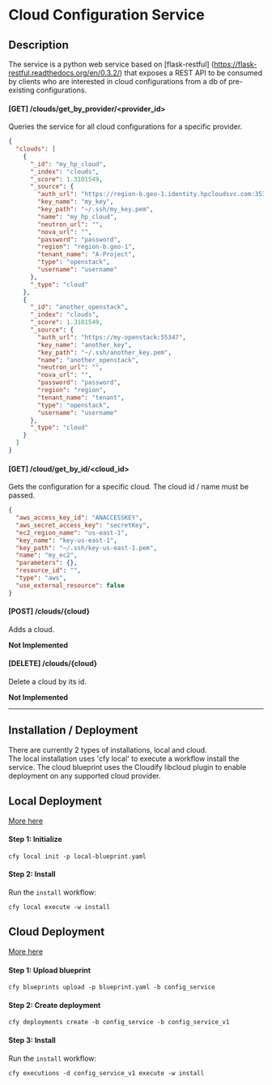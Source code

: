 Cloud Configuration Service
==========================

## Description

The service is a python web service based on [flask-restful]
(https://flask-restful.readthedocs.org/en/0.3.2/) that exposes a REST API to
 be consumed by clients who are interested in cloud configurations from a db of
 pre-existing configurations.

#### [GET] /clouds/get_by_provider/<provider_id>

Queries the service for all cloud configurations for a specific provider.

```json
{
  "clouds": [
    {
      "_id": "my_hp_cloud",
      "_index": "clouds",
      "_score": 1.3101549,
      "_source": {
        "auth_url": "https://region-b.geo-1.identity.hpcloudsvc.com:35357/v2.0/tokens",
        "key_name": "my_key",
        "key_path": "~/.ssh/my_key.pem",
        "name": "my_hp_cloud",
        "neutron_url": "",
        "nova_url": "",
        "password": "password",
        "region": "region-b.geo-1",
        "tenant_name": "A-Project",
        "type": "openstack",
        "username": "username"
      },
      "_type": "cloud"
    },
    {
      "_id": "another_openstack",
      "_index": "clouds",
      "_score": 1.3101549,
      "_source": {
        "auth_url": "https://my-openstack:55347",
        "key_name": "another_key",
        "key_path": "~/.ssh/another_key.pem",
        "name": "another_openstack",
        "neutron_url": "",
        "nova_url": "",
        "password": "password",
        "region": "region",
        "tenant_name": "tenant",
        "type": "openstack",
        "username": "username"
      },
      "_type": "cloud"
    }
  ]
}
```

#### [GET] /cloud/get_by_id/<cloud_id>

Gets the configuration for a specific cloud. The cloud id / name must be passed.

```json
{
  "aws_access_key_id": "ANACCESSKEY",
  "aws_secret_access_key": "secretKey",
  "ec2_region_name": "us-east-1",
  "key_name": "key-us-east-1",
  "key_path": "~/.ssh/key-us-east-1.pem",
  "name": "my_ec2",
  "parameters": {},
  "resource_id": "",
  "type": "aws",
  "use_external_resource": false
}
```

#### [POST] /clouds/{cloud}

Adds a cloud.

**Not Implemented**

#### [DELETE] /clouds/{cloud}

Delete a cloud by its id.

**Not Implemented**

----

## Installation / Deployment

There are currently 2 types of installations, local and cloud.<br>
The local installation uses 'cfy local' to execute a workflow install the service.
The cloud blueprint uses the Cloudify libcloud plugin to enable deployment on any supported cloud provider.

## Local Deployment

[More here](https://github.com/kemiz/cloud-config-service/tree/master/blueprints/local-blueprint)

#### Step 1: Initialize

`cfy local init -p local-blueprint.yaml` <br>

#### Step 2: Install

Run the `install` workflow: <br>

`cfy local execute -w install`

## Cloud Deployment

[More here](https://github.com/kemiz/cloud-config-service/tree/master/blueprints/one_cloud_blueprint)

#### Step 1: Upload blueprint

`cfy blueprints upload -p blueprint.yaml -b config_service` <br>

#### Step 2: Create deployment

`cfy deployments create -b config_service -b config_service_v1` <br>

#### Step 3: Install

Run the `install` workflow: <br>

`cfy executions -d config_service_v1 execute -w install`
